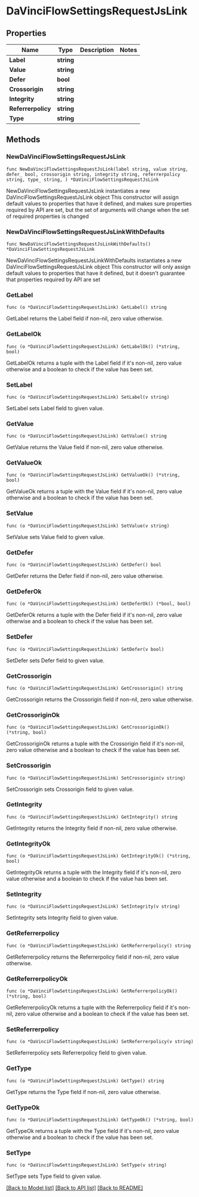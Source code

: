 # DaVinciFlowSettingsRequestJsLink

## Properties

Name | Type | Description | Notes
------------ | ------------- | ------------- | -------------
**Label** | **string** |  | 
**Value** | **string** |  | 
**Defer** | **bool** |  | 
**Crossorigin** | **string** |  | 
**Integrity** | **string** |  | 
**Referrerpolicy** | **string** |  | 
**Type** | **string** |  | 

## Methods

### NewDaVinciFlowSettingsRequestJsLink

`func NewDaVinciFlowSettingsRequestJsLink(label string, value string, defer_ bool, crossorigin string, integrity string, referrerpolicy string, type_ string, ) *DaVinciFlowSettingsRequestJsLink`

NewDaVinciFlowSettingsRequestJsLink instantiates a new DaVinciFlowSettingsRequestJsLink object
This constructor will assign default values to properties that have it defined,
and makes sure properties required by API are set, but the set of arguments
will change when the set of required properties is changed

### NewDaVinciFlowSettingsRequestJsLinkWithDefaults

`func NewDaVinciFlowSettingsRequestJsLinkWithDefaults() *DaVinciFlowSettingsRequestJsLink`

NewDaVinciFlowSettingsRequestJsLinkWithDefaults instantiates a new DaVinciFlowSettingsRequestJsLink object
This constructor will only assign default values to properties that have it defined,
but it doesn't guarantee that properties required by API are set

### GetLabel

`func (o *DaVinciFlowSettingsRequestJsLink) GetLabel() string`

GetLabel returns the Label field if non-nil, zero value otherwise.

### GetLabelOk

`func (o *DaVinciFlowSettingsRequestJsLink) GetLabelOk() (*string, bool)`

GetLabelOk returns a tuple with the Label field if it's non-nil, zero value otherwise
and a boolean to check if the value has been set.

### SetLabel

`func (o *DaVinciFlowSettingsRequestJsLink) SetLabel(v string)`

SetLabel sets Label field to given value.


### GetValue

`func (o *DaVinciFlowSettingsRequestJsLink) GetValue() string`

GetValue returns the Value field if non-nil, zero value otherwise.

### GetValueOk

`func (o *DaVinciFlowSettingsRequestJsLink) GetValueOk() (*string, bool)`

GetValueOk returns a tuple with the Value field if it's non-nil, zero value otherwise
and a boolean to check if the value has been set.

### SetValue

`func (o *DaVinciFlowSettingsRequestJsLink) SetValue(v string)`

SetValue sets Value field to given value.


### GetDefer

`func (o *DaVinciFlowSettingsRequestJsLink) GetDefer() bool`

GetDefer returns the Defer field if non-nil, zero value otherwise.

### GetDeferOk

`func (o *DaVinciFlowSettingsRequestJsLink) GetDeferOk() (*bool, bool)`

GetDeferOk returns a tuple with the Defer field if it's non-nil, zero value otherwise
and a boolean to check if the value has been set.

### SetDefer

`func (o *DaVinciFlowSettingsRequestJsLink) SetDefer(v bool)`

SetDefer sets Defer field to given value.


### GetCrossorigin

`func (o *DaVinciFlowSettingsRequestJsLink) GetCrossorigin() string`

GetCrossorigin returns the Crossorigin field if non-nil, zero value otherwise.

### GetCrossoriginOk

`func (o *DaVinciFlowSettingsRequestJsLink) GetCrossoriginOk() (*string, bool)`

GetCrossoriginOk returns a tuple with the Crossorigin field if it's non-nil, zero value otherwise
and a boolean to check if the value has been set.

### SetCrossorigin

`func (o *DaVinciFlowSettingsRequestJsLink) SetCrossorigin(v string)`

SetCrossorigin sets Crossorigin field to given value.


### GetIntegrity

`func (o *DaVinciFlowSettingsRequestJsLink) GetIntegrity() string`

GetIntegrity returns the Integrity field if non-nil, zero value otherwise.

### GetIntegrityOk

`func (o *DaVinciFlowSettingsRequestJsLink) GetIntegrityOk() (*string, bool)`

GetIntegrityOk returns a tuple with the Integrity field if it's non-nil, zero value otherwise
and a boolean to check if the value has been set.

### SetIntegrity

`func (o *DaVinciFlowSettingsRequestJsLink) SetIntegrity(v string)`

SetIntegrity sets Integrity field to given value.


### GetReferrerpolicy

`func (o *DaVinciFlowSettingsRequestJsLink) GetReferrerpolicy() string`

GetReferrerpolicy returns the Referrerpolicy field if non-nil, zero value otherwise.

### GetReferrerpolicyOk

`func (o *DaVinciFlowSettingsRequestJsLink) GetReferrerpolicyOk() (*string, bool)`

GetReferrerpolicyOk returns a tuple with the Referrerpolicy field if it's non-nil, zero value otherwise
and a boolean to check if the value has been set.

### SetReferrerpolicy

`func (o *DaVinciFlowSettingsRequestJsLink) SetReferrerpolicy(v string)`

SetReferrerpolicy sets Referrerpolicy field to given value.


### GetType

`func (o *DaVinciFlowSettingsRequestJsLink) GetType() string`

GetType returns the Type field if non-nil, zero value otherwise.

### GetTypeOk

`func (o *DaVinciFlowSettingsRequestJsLink) GetTypeOk() (*string, bool)`

GetTypeOk returns a tuple with the Type field if it's non-nil, zero value otherwise
and a boolean to check if the value has been set.

### SetType

`func (o *DaVinciFlowSettingsRequestJsLink) SetType(v string)`

SetType sets Type field to given value.



[[Back to Model list]](../README.md#documentation-for-models) [[Back to API list]](../README.md#documentation-for-api-endpoints) [[Back to README]](../README.md)


